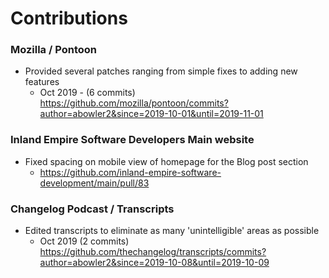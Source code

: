 # Contributions

### Mozilla / Pontoon
 * Provided several patches ranging from simple fixes to adding new features
   * Oct 2019 - (6 commits) https://github.com/mozilla/pontoon/commits?author=abowler2&since=2019-10-01&until=2019-11-01

### Inland Empire Software Developers Main website
 * Fixed spacing on mobile view of homepage for the Blog post section
   * https://github.com/inland-empire-software-development/main/pull/83
 
### Changelog Podcast / Transcripts
 * Edited transcripts to eliminate as many 'unintelligible' areas as possible
   * Oct 2019 (2 commits) https://github.com/thechangelog/transcripts/commits?author=abowler2&since=2019-10-08&until=2019-10-09
